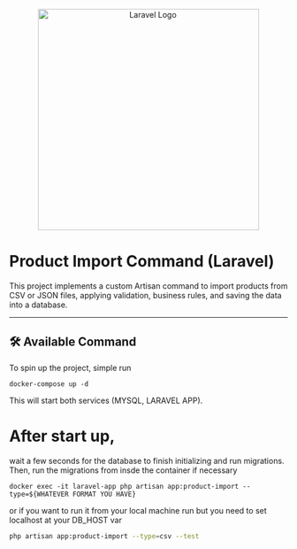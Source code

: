 <p align="center"><a href="https://laravel.com" target="_blank"><img src="https://raw.githubusercontent.com/laravel/art/master/logo-lockup/5%20SVG/2%20CMYK/1%20Full%20Color/laravel-logolockup-cmyk-red.svg" width="400" alt="Laravel Logo"></a></p>



# Product Import Command (Laravel)

This project implements a custom Artisan command to import products from CSV or JSON files, applying validation, business rules, and saving the data into a database.

---

## 🛠 Available Command
To spin up the project, simple run 

```
docker-compose up -d
```
This will start both services (MYSQL, LARAVEL APP).
# After start up, 
wait a few seconds for the database to finish initializing and run migrations. Then, run the migrations from insde the container if necessary
```
docker exec -it laravel-app php artisan app:product-import --type=${WHATEVER FORMAT YOU HAVE}
```
or if you want to run it from your local machine run but you need to set localhost at your DB_HOST var
```bash
php artisan app:product-import --type=csv --test
```

